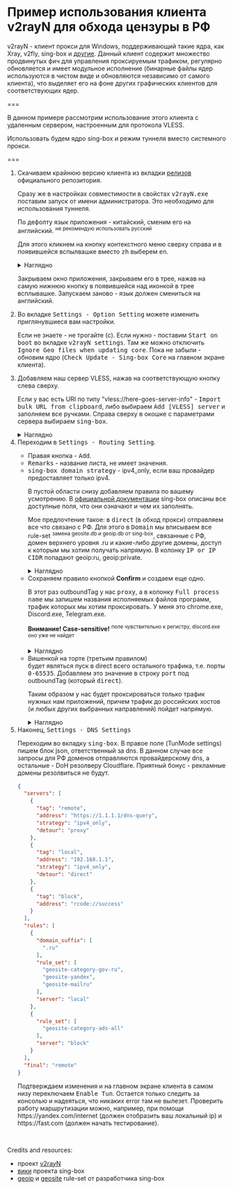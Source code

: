 <h1>Пример использования клиента v2rayN для обхода цензуры в РФ</h1>

v2rayN - клиент прокси для Windows, поддерживающий такие ядра, как Xray, v2fly, sing-box и [другие](https://github.com/2dust/v2rayN/wiki/List-of-supported-cores).
Данный клиент содержит множество продвинутых фич для управления проксируемым трафиком, регулярно обновляется и имеет модульное исполнение (бинарные файлы ядер используются в чистом виде и обновляются независимо от самого клиента), что выделяет его на фоне других графических клиентов для соответствующих ядер.

===

В данном примере рассмотрим использование этого клиента с удаленным сервером, настроенным для протокола VLESS.

Использовать будем ядро sing-box и режим туннеля вместо системного прокси.

===

<ol>
<li>Скачиваем крайнюю версию клиента из вкладки <a href="https://github.com/2dust/v2rayN/releases">релизов</a> официального репозитория.</li>
<p>Сразу же в настройках совместимости в свойстах <tt>v2rayN.exe</tt> поставим запуск от имени администратора. Это необходимо для использования туннеля.</p>
<p>По дефолту язык приложения - китайский, сменим его на английский. <sup>не рекомендую использовать русский</sup></p>
<p>Для этого кликнем на кнопку контекстного меню сверху справа и в появившейся вспылвашке вместо <tt>zh</tt> выберем <tt>en</tt>.</p>
<details> <summary>Наглядно</summary> <img src="assets/zh2en.png" alt="drawing" width="555" height="434"/> </details>
<p>Закрываем окно приложения, закрываем его в трее, нажав на самую нижнюю кнопку в появившейся над иконкой в трее всплывашке. Запускаем заново - язык должен смениться на английский.</p>

<li>Во вкладке <tt>Settings - Option Setting</tt> можете изменить приглянувшиеся вам настройки.</li> 
<p>Если не знаете - не трогайте (c). Если нужно - поставим <tt>Start on boot</tt> во вкладке <tt>v2rayN settings</tt>. Там же можно отключить <tt>Ignore Geo files when updating core</tt>. Пока не забыли - обновим ядро (<tt>Check Update - Sing-box Core</tt> на главном экране клиента).</p>

<li>Добавляем наш сервер VLESS, нажав на соответствующую кнопку слева сверху.</li>
<p>Если у вас есть URI по типу "vless://here-goes-server-info" - <tt>Import bulk URL from clipboard</tt>, либо выбираем <tt>Add [VLESS] server</tt> и заполняем все ручками. Справа сверху в окошке с параметрами сервера выбираем <tt>sing-box</tt>.</p>
<details> <summary>Наглядно</summary> <img src="assets/server-settings.png" alt="drawing" width="555" height="540"/> </details>

<li>Переходим в <tt>Settings - Routing Setting</tt>.</li>

<ul>
<li>Правая кнопка - <tt>Add</tt>.</li>

<li><tt>Remarks</tt> - название листа, не имеет значения.</li>

<li><tt>sing-box domain strategy</tt> - ipv4_only, если ваш провайдер предоставляет только ipv4.</li>
<p>В пустой области снизу добавляем правила по вашему усмотрению. В <a href="https://sing-box.sagernet.org/configuration/route/rule/">официальной документации</a> sing-box описаны все доступные поля, что они означают и чем их заполнять.</p>
<p>Мое предпочтение такое:
в <tt>direct</tt> (в обход прокси) отправляем все что связано с РФ. Для этого в <tt>Domain</tt> мы вписываем все rule-set <sup>замена geosite.db и geoip.db от sing-box</sup>, связанные с РФ, домен верхнего уровня .ru и какие-либо другие домены, доступ к которым мы хотим получать напрямую.
В колонку <tt>IP or IP CIDR</tt> попадают geoip:ru, geoip:private.</p>
<details> <summary>Наглядно</summary> <img src="assets/geo-routing.png" alt="drawing" width="555" height="540"/> </details>

<li>Сохраняем правило кнопкой <b>Confirm</b> и создаем еще одно.</li>
<p>В этот раз outboundTag у нас <tt>proxy</tt>, а в колонку <tt>Full process name</tt> мы запишем названия исполняемых файлов программ, трафик которых мы хотим проксировать. У меня это chrome.exe, Discord.exe, Telegram.exe.</p>
<p><b>Внимание! Case-sensitive!</b>
<sup>поле чувствительно к регистру, discord.exe оно уже не найдет</sup></p>
<details> <summary>Наглядно</summary> <img src="assets/process-routing.png" alt="drawing" width="555" height="540"/> </details>
<li>Вишенкой на торте (третьим правилом)</li> будет являться пуск в direct всего остального трафика, т.е. порты <tt>0-65535</tt>. Добавляем это значение в строку <tt>port</tt> под outboundTag (который <tt>direct</tt>).
<p>Таким образом у нас будет проксироваться только трафик нужных нам приложений, причем трафик до российских хостов (и любых других выбранных направлений) пойдет напрямую.</p>
<details> <summary>Наглядно</summary> <img src="assets/port-routing.png" alt="drawing" width="555" height="540"/> </details>
</ul>

<li>Наконец, <tt>Settings - DNS Settings</tt></li>
<p>Переходим во вкладку <tt>sing-box</tt>. В правое поле (TunMode settings) пишем блок json, ответственный за dns. В данном случае все запросы для РФ доменов отправляются провайдерскому dns, а остальные - DoH резолверу Cloudflare. Приятный бонус - рекламные домены резолвиться не будут.</p>


```json
{
  "servers": [
    {
      "tag": "remote",
      "address": "https://1.1.1.1/dns-query",
      "strategy": "ipv4_only",
      "detour": "proxy"
    },
    {
      "tag": "local",
      "address": "192.168.1.1",
      "strategy": "ipv4_only",
      "detour": "direct"
    },
    {
      "tag": "block",
      "address": "rcode://success"
    }
  ],
  "rules": [
    {
      "domain_suffix": [
        ".ru"
      ],
      "rule_set": [
        "geosite-category-gov-ru",
        "geosite-yandex",
        "geosite-mailru"
      ],
      "server": "local"
    },
    {
      "rule_set": [
        "geosite-category-ads-all"
      ],
      "server": "block"
    }
  ],
  "final": "remote"
}
```

<p>Подтверждаем изменения и на главном экране клиента в самом низу переключаем <tt>Enable Tun</tt>. Остается только следить за консолью и надеяться, что никаких error там не вылезет. Проверить работу маршрутизации можно, например, при помощи https://yandex.com/internet (должен отобразить ваш локальный ip) и https://fast.com (должен начать тестирование).</p>

</ol>
<br />

Credits and resources:
- проект <a href="https://github.com/2dust/v2rayN">v2rayN</a>
- <a href="https://sing-box.sagernet.org/configuration">вики</a> проекта sing-box
- <a href="https://github.com/SagerNet/sing-geoip/tree/rule-set">geoip</a> и <a href="https://github.com/SagerNet/sing-geosite/tree/rule-set">geosite</a> rule-set от разработчика sing-box
